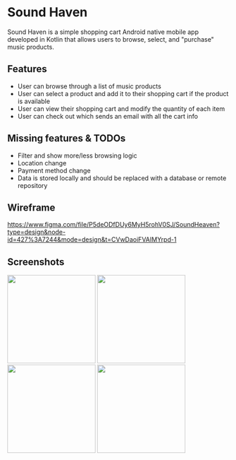 # Sound Haven
Sound Haven is a simple shopping cart Android native mobile app developed in Kotlin that allows users to browse, select, and "purchase" music products.

## Features
* User can browse through a list of music products
* User can select a product and add it to their shopping cart if the product is available
* User can view their shopping cart and modify the quantity of each item
* User can check out which sends an email with all the cart info

## Missing features & TODOs
* Filter and show more/less browsing logic
* Location change
* Payment method change
* Data is stored locally and should be replaced with a database or remote repository

## Wireframe
https://www.figma.com/file/P5deODfDUy6MyH5rohV0SJ/SoundHeaven?type=design&node-id=427%3A7244&mode=design&t=CVwDaoiFVAIMYrpd-1

## Screenshots
<img src="https://i.imgur.com/o4MUrTM.png" width="200"> <img src="https://i.imgur.com/iuHTARt.png" width="200">
<img src="https://i.imgur.com/ouXY7xc.png" width="200"> <img src="https://i.imgur.com/K54ozJ2.png" width="200">
